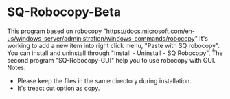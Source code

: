 # SQ-Robocopy-Beta
This program based on robocopy "https://docs.microsoft.com/en-us/windows-server/administration/windows-commands/robocopy"
It's working to add a new item into right click menu, "Paste with SQ robocopy".
You can install and uninstall through "Install - Uninstall - SQ Robocopy",
The second program "SQ-Robocopy-GUI" help you to use robocopy with GUI. 
Notes:
  - Please keep the files in the same directory during installation.
  - It's treact cut option as copy.
